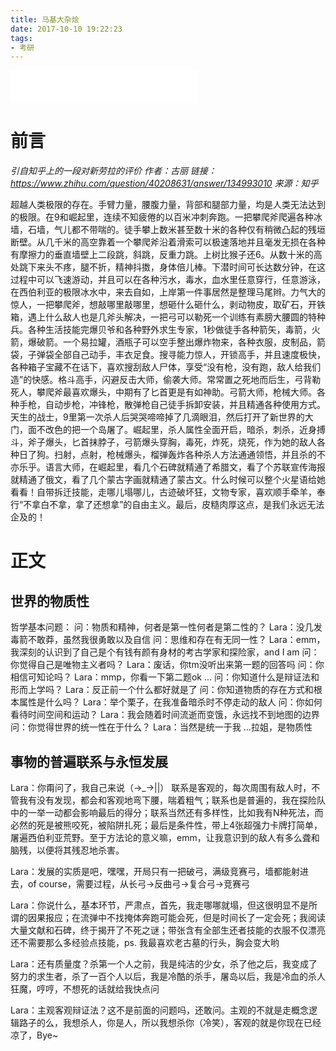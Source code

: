 ```yaml
---
title: 马基大杂烩
date: 2017-10-10 19:22:23
tags:
- 考研
---
```


<iframe frameborder="no" border="0" marginwidth="0" marginheight="0" width=298 height=52 src="//music.163.com/outchain/player?type=2&id=36103119&auto=0&height=32"></iframe>

# 前言

*引自知乎上的一段对新劳拉的评价
作者：古丽
链接：https://www.zhihu.com/question/40208631/answer/134993010
来源：知乎*

超越人类极限的存在。手臂力量，腰腹力量，背部和腿部力量，均是人类无法达到的极限。在9和崛起里，连续不知疲倦的以百米冲刺奔跑。一把攀爬斧爬遍各种冰墙，石墙，气儿都不带喘的。徒手攀上数米甚至数十米的各种仅有稍微凸起的残垣断壁。从几千米的高空靠着一个攀爬斧沿着滑索可以极速落地并且毫发无损在各种有摩擦力的垂直墙壁上二段跳，斜跳，反重力跳。上树比猴子还6。从数十米的高处跳下来头不疼，腿不折，精神抖擞，身体倍儿棒。下潜时间可长达数分钟，在这过程中可以飞速游动，并且可以在各种污水，毒水，血水里任意穿行，任意游泳，在西伯利亚的极限冰水中，来去自如，上岸第一件事居然是整理马尾辫。力气大的惊人，一把攀爬斧，想敲哪里敲哪里，想砸什么砸什么，剥动物皮，取矿石，开铁箱，遇上什么敌人也是几斧头解决，一把弓可以勒死一个训练有素膀大腰圆的特种兵。各种生活技能完爆贝爷和各种野外求生专家，1秒做徒手各种箭矢，毒箭，火箭，爆破箭。一个易拉罐，酒瓶子可以空手整出爆炸物来，各种衣服，皮制品，箭袋，子弹袋全部自己动手，丰衣足食。搜寻能力惊人，开锁高手，并且速度极快，各种箱子宝藏不在话下，喜欢搜刮敌人尸体，享受“没有枪，没有跑，敌人给我们造”的快感。格斗高手，闪避反击大师，偷袭大师。常常置之死地而后生，弓背勒死人，攀爬斧最喜欢爆头，中期有了匕首更是有如神助。弓箭大师，枪械大师。各种手枪，自动步枪，冲锋枪，散弹枪自己徒手拆卸安装，并且精通各种使用方式。天生的战士，9里第一次杀人后哭哭啼啼掉了几滴眼泪，然后打开了新世界的大门，面不改色的把一个岛屠了。崛起里，杀人属性全面开启，暗杀，刺杀，近身搏斗，斧子爆头，匕首抹脖子，弓箭爆头穿胸，毒死，炸死，烧死，作为她的敌人各种日了狗。扫射，点射，枪械爆头，榴弹轰炸各种杀人方法通通领悟，并且杀的不亦乐乎。语言大师，在崛起里，看几个石碑就精通了希腊文，看了个苏联宣传海报就精通了俄文，看了几个蒙古字画就精通了蒙古文。什么时候可以整个火星语给她看看！自带拆迁技能，走哪儿塌哪儿，古迹破坏狂，文物专家，喜欢顺手牵羊，奉行“不拿白不拿，拿了还想拿”的自由主义。最后，皮糙肉厚这点，是我们永远无法企及的！

# 正文

## 世界的物质性

哲学基本问题：
问：物质和精神，何者是第一性何者是第二性的？
Lara：没几发毒箭不敢莽，虽然我很勇敢以及自信
问：思维和存在有无同一性？
Lara：emm，我深刻的认识到了自己是个有钱有颜有身材的考古学家和探险家，and I am
问：你觉得自己是唯物主义者吗？
Lara：废话，你tm没听出来第一题的回答吗
问：你相信可知论吗？
Lara：mmp，你看一下第二题ok
...
问：你知道什么是辩证法和形而上学吗？
Lara：反正前一个什么都好就是了
问：你知道物质的存在方式和根本属性是什么吗？
Lara：举个栗子，在我准备暗杀时不停走动的敌人
问：你如何看待时间空间和运动？
Lara：我会随着时间流逝而变饿，永远找不到地图的边界
问：你觉得世界的统一性在于什么？
Lara：当然是统一于我
...拉姐，是物质性

## 事物的普遍联系与永恒发展

Lara：你甭问了，我自己来说（->_->||）
联系是客观的，每次周围有敌人时，不管我有没有发现，都会和客观地弯下腰，喘着粗气；联系也是普遍的，我在探险队中的一举一动都会影响最后的得分；联系当然还有多样性，比如我有N种死法，而必然的死是被熊咬死，被陷阱扎死；最后是条件性，带上4张超强力卡牌打简单，屠遍西伯利亚荒野。至于方法论的意义嘛，emm，让我意识到的敌人有多么聋和脑残，以便将其残忍地杀害。

Lara：发展的实质是吧，嘿嘿，开局只有一把破弓，满级竞赛弓，墙都能射进去，of course，需要过程，从长弓->反曲弓->复合弓->竞赛弓

Lara：你说什么，基本环节，严肃点，首先，我走哪哪就塌，但这很明显不是所谓的因果报应；在流弹中不找掩体奔跑可能会死，但是时间长了一定会死；我阅读大量文献和石碑，终于揭开了不死之谜；带张含有全部生还者技能的衣服不仅漂亮还不需要那么多经验点技能，ps. 我最喜欢老古墓的行头，胸会变大哟

Lara：还有质量度？杀第一个人之前，我是纯洁的少女，杀了他之后，我变成了努力的求生者，杀了一百个人以后，我是冷酷的杀手，屠岛以后，我是冷血的杀人狂魔，哼哼，不想死的话就给我快点问

Lara：主观客观辩证法？这不是前面的问题吗，还敢问。主观的不就是走概念逻辑路子的么，我想杀人，你是人，所以我想杀你（冷笑），客观的就是你现在已经凉了，Bye~



